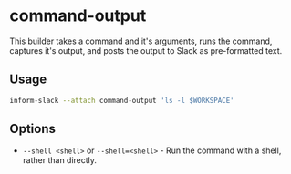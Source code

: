 # command-output #

This builder takes a command and it's arguments, runs the command,
captures it's output, and posts the output to Slack as
pre-formatted text.

## Usage ##

```sh
inform-slack --attach command-output 'ls -l $WORKSPACE'
```

## Options ##

* `--shell <shell>` or `--shell=<shell>` - Run the command with
  a shell, rather than directly.

